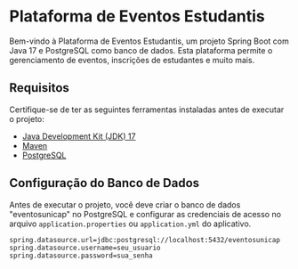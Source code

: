 # Plataforma de Eventos Estudantis

Bem-vindo à Plataforma de Eventos Estudantis, um projeto Spring Boot com Java 17 e PostgreSQL como banco de dados. Esta plataforma permite o gerenciamento de eventos, inscrições de estudantes e muito mais.

## Requisitos

Certifique-se de ter as seguintes ferramentas instaladas antes de executar o projeto:

- [Java Development Kit (JDK) 17](https://adoptopenjdk.net/?variant=openjdk17&jvmVariant=hotspot)
- [Maven](https://maven.apache.org/download.cgi)
- [PostgreSQL](https://www.postgresql.org/download/)

## Configuração do Banco de Dados

Antes de executar o projeto, você deve criar o banco de dados "eventosunicap" no PostgreSQL e configurar as credenciais de acesso no arquivo `application.properties` ou `application.yml` do aplicativo.

```properties
spring.datasource.url=jdbc:postgresql://localhost:5432/eventosunicap
spring.datasource.username=seu_usuario
spring.datasource.password=sua_senha


